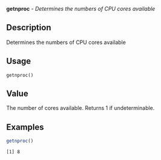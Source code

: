 





**getnproc** - *Determines the numbers of CPU cores available*

Description
--------------------

Determines the numbers of CPU cores available


Usage
--------------------
```
getnproc()
```


Value
-------------------

The number of cores available. Returns 1 if undeterminable.



Examples
-------------------

```R
getnproc()
```


```
[1] 8

```





